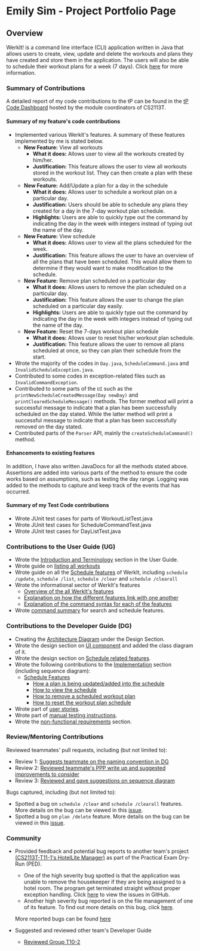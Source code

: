 # Emily Sim - Project Portfolio Page

## Overview
WerkIt! is a command line interface (CLI) application written in Java that allows users to create, view, update and 
delete the workouts and plans they have created and store them in the application. 
The users will also be able to schedule their workout plans for a week (7 days). Click 
[here](https://github.com/AY2122S2-CS2113T-T09-2/tp) for more information.

### Summary of Contributions

A detailed report of my code contributions to the tP can be found in the 
[tP Code Dashboard](https://nus-cs2113-ay2122s2.github.io/tp-dashboard/?search=emilysim00&breakdown=true)
hosted by the module coordinators of CS2113T.

#### Summary of my feature's code contributions 
* Implemented various WerkIt's features. A summary of these features implemented by me is stated below. 
  * **New Feature:** View all workouts <br/>
    * **What it does:** Allows user to view all the workouts created by him/her. <br/>
    * **Justification:** This feature allows the user to view all workouts stored in the workout list.
    They can then create a plan with these workouts.
  * **New Feature:** Add/Update a plan for a day in the schedule <br/>
    * **What it does:** Allows user to schedule a workout plan on a particular day. <br/>
    * **Justification:** Users should be able to schedule any plans they created for a day in the 7-day workout plan schedule. <br/>
    * **Highlights:** Users are able to quickly type out the command by indicating the day in the week with integers instead of typing out the name of the day.
  * **New Feature:** View schedule <br/>
    * **What it does:** Allows user to view all the plans scheduled for the week. <br/>
    * **Justification:** This feature allows the user to have an overview of all the plans that have been scheduled.
    This would allow them to determine if they would want to make modification to the schedule.
  * **New Feature:** Remove plan scheduled on a particular day <br/>
    * **What it does:** Allows users to remove the plan scheduled on a particular day. <br/>
    * **Justification:** This feature allows the user to change the plan scheduled on a particular day easily.<br/>
    * **Highlights:** Users are able to quickly type out the command by indicating the day in the week with integers instead of typing out the name of the day.
  * **New Feature:** Reset the 7-days workout plan schedule <br/>
    * **What it does:** Allows user to reset his/her workout plan schedule. <br/>
    * **Justification:** This feature allows the user to remove all plans scheduled at once, so they can plan their schedule from the start. 
* Wrote the majority of the codes in `Day.java`, `ScheduleCommand.java` and `InvalidScheduleException.java`.
* Contributed to some codes in exception-related files such as `InvalidCommandException`. 
* Contributed to some parts of the `UI` such as the `printNewScheduleCreatedMessage(Day newDay)` and 
`printClearedScheduleMessage()` methods. The former method will print a successful message to indicate 
that a plan has been successfully scheduled on the day stated. While the latter method will print a successful message to indicate
that a plan has been successfully removed on the day stated. 
* Contributed parts of the `Parser` API, mainly the `createScheduleCommand()` method.

#### Enhancements to existing features
In addition, I have also written JavaDocs for all the methods stated above. Assertions are added into various
parts of the method to ensure the code works based on assumptions, such as testing the day range. Logging was added to 
the methods to capture and keep track of the events that has occurred. 

#### Summary of my Test Code contributions
* Wrote JUnit test cases for parts of WorkoutListTest.java
* Wrote JUnit test cases for ScheduleCommandTest.java
* Wrote JUnit test cases for DayListTest.java

### Contributions to the User Guide (UG)
* Wrote the [Introduction and Terminology](../UserGuide.md) section in the User Guide.
* Wrote guide on [listing all workouts](../UserGuide.md#show-all-workouts-workout-list)
* Wrote guide on all the [Schedule features](../UserGuide.md#schedule-features) of WerkIt, including `schedule /update`, 
  `schedule /list`, `schedule /clear` and `schedule /clearall`
* Wrote the informational sector of WerkIt's features
  * [Overview of the all WerkIt's features](../UserGuide.md#features)
  * [Explanation on how the different features link with one another](../UserGuide.md#features)
  * [Explanation of the command syntax for each of the features](../UserGuide.md#finding-your-way-around-the-application)
* Wrote [command summary](../UserGuide.md#command-summary) for search and schedule features.

### Contributions to the Developer Guide (DG)
* Creating the [Architecture Diagram](../DeveloperGuide.md#architecture-diagram) under the Design Section.
* Wrote the design section on [UI component](../DeveloperGuide.md#ui-component) and added the class diagram of it.
* Wrote the design section on [Schedule related features](../DeveloperGuide.md#schedule-related-features).
* Wrote the following contributions to the [Implementation](../DeveloperGuide.md#implementation) section (including sequence diagram):
  * [Schedule Features](../DeveloperGuide.md#schedule)
    * [How a plan is being updated/added into the schedule](../DeveloperGuide.md#update-schedule)
    * [How to view the schedule](../DeveloperGuide.md#view-schedule)
    * [How to remove a scheduled workout plan](../DeveloperGuide.md#clear-schedule-for-a-day)
    * [How to reset the workout plan schedule](../DeveloperGuide.md#clear-schedule-for-the-week)
* Wrote part of [user stories](../DeveloperGuide.md#user-stories).
* Wrote part of [manual testing instructions](../DeveloperGuide.md#test-on-schedule-features).
* Wrote the [non-functional requirements](../DeveloperGuide.md#non-functional-requirements) section.


### Review/Mentoring Contributions
Reviewed teammates' pull requests, including (but not limited to):
* Review 1: [Suggests teammate on the naming convention in DG](https://github.com/AY2122S2-CS2113T-T09-2/tp/pull/240)
* Review 2: [Reviewed teammate's PPP write up and suggested improvements to consider](https://github.com/AY2122S2-CS2113T-T09-2/tp/pull/239)
* Review 3: [Reviewed and gave suggestions on sequence diagram](https://github.com/AY2122S2-CS2113T-T09-2/tp/pull/220)

Bugs captured, including (but not limited to):
* Spotted a bug on `schedule /clear` and `schedule /clearall` features. 
More details on the bug can be viewed in this [issue](https://github.com/AY2122S2-CS2113T-T09-2/tp/issues/165).
* Spotted a bug on `plan /delete` feature. 
More details on the bug can be viewed in this [issue](https://github.com/AY2122S2-CS2113T-T09-2/tp/issues/170).

### Community
* Provided feedback and potential bug reports to another team's project 
[(CS2113T-T11-1's HotelLite Manager)](https://ay2122s2-cs2113-t11-1.github.io/tp/UserGuide.html) 
as part of the Practical Exam Dry-Run (PED). 
  * One of the high severity bug spotted is that the application was unable to remove the housekeeper if 
  they are being assigned to a hotel room. The program get terminated
  straight without proper exception handling. 
  Click [here](https://github.com/emilysim00/ped/issues/8) to view the issues in GitHub.
  * Another high severity bug reported is on the file management of one of its feature. To find out more details on this 
  bug, click [here](https://github.com/emilysim00/ped/issues/10).
  
  More reported bugs can be found [here](https://github.com/emilysim00/ped/issues)
* Suggested and reviewed other team's Developer Guide 
  * [Reviewed Group T10-2](https://github.com/nus-cs2113-AY2122S2/tp/pull/7/files/ff6fa7904a5c27a8aeb91b493c812265453b7dda)